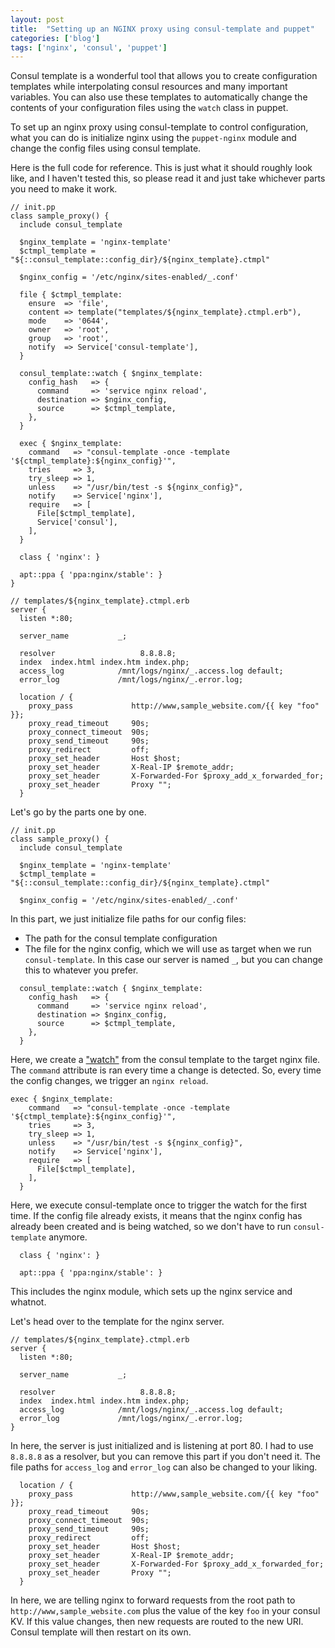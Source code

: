 ```yaml
---
layout: post
title:  "Setting up an NGINX proxy using consul-template and puppet"
categories: ['blog']
tags: ['nginx', 'consul', 'puppet']
---
```


Consul template is a wonderful tool that allows you to create configuration templates while interpolating consul resources and many important variables. You can also use these templates to automatically change the contents of your configuration files using the `watch` class in puppet.

To set up an nginx proxy using consul-template to control configuration, what you can do is initialize nginx using the `puppet-nginx` module and change the config files using consul template.

Here is the full code for reference. This is just what it should roughly look like, and I haven't tested this, so please read it and just take whichever parts you need to make it work.

```
// init.pp
class sample_proxy() {
  include consul_template

  $nginx_template = 'nginx-template'
  $ctmpl_template = "${::consul_template::config_dir}/${nginx_template}.ctmpl"

  $nginx_config = '/etc/nginx/sites-enabled/_.conf'

  file { $ctmpl_template:
    ensure  => 'file',
    content => template("templates/${nginx_template}.ctmpl.erb"),
    mode    => '0644',
    owner   => 'root',
    group   => 'root',
    notify  => Service['consul-template'],
  }

  consul_template::watch { $nginx_template:
    config_hash   => {
      command     => 'service nginx reload',
      destination => $nginx_config,
      source      => $ctmpl_template,
    },
  }

  exec { $nginx_template:
    command   => "consul-template -once -template '${ctmpl_template}:${nginx_config}'",
    tries     => 3,
    try_sleep => 1,
    unless    => "/usr/bin/test -s ${nginx_config}",
    notify    => Service['nginx'],
    require   => [
      File[$ctmpl_template],
      Service['consul'],
    ],
  }

  class { 'nginx': }

  apt::ppa { 'ppa:nginx/stable': }
}
```

```
// templates/${nginx_template}.ctmpl.erb
server {
  listen *:80;

  server_name           _;

  resolver                   8.8.8.8;
  index  index.html index.htm index.php;
  access_log            /mnt/logs/nginx/_.access.log default;
  error_log             /mnt/logs/nginx/_.error.log;

  location / {
    proxy_pass             http://www,sample_website.com/{{ key "foo" }};
    proxy_read_timeout     90s;
    proxy_connect_timeout  90s;
    proxy_send_timeout     90s;
    proxy_redirect         off;
    proxy_set_header       Host $host;
    proxy_set_header       X-Real-IP $remote_addr;
    proxy_set_header       X-Forwarded-For $proxy_add_x_forwarded_for;
    proxy_set_header       Proxy "";
  }
```

Let's go by the parts one by one.

```
// init.pp
class sample_proxy() {
  include consul_template

  $nginx_template = 'nginx-template'
  $ctmpl_template = "${::consul_template::config_dir}/${nginx_template}.ctmpl"

  $nginx_config = '/etc/nginx/sites-enabled/_.conf'
```

In this part, we just initialize file paths for our config files:

- The path for the consul template configuration
- The file for the nginx config, which we will use as target when we run `consul-template`. In this case our server is named `_`, but you can change this to whatever you prefer.

```
  consul_template::watch { $nginx_template:
    config_hash   => {
      command     => 'service nginx reload',
      destination => $nginx_config,
      source      => $ctmpl_template,
    },
  }
```

Here, we create a ["watch"](https://www.consul.io/docs/commands/watch) from the consul template to the target nginx file. The `command` attribute is ran every time a change is detected. So, every time the config changes, we trigger an `nginx reload`.

```
exec { $nginx_template:
    command   => "consul-template -once -template '${ctmpl_template}:${nginx_config}'",
    tries     => 3,
    try_sleep => 1,
    unless    => "/usr/bin/test -s ${nginx_config}",
    notify    => Service['nginx'],
    require   => [
      File[$ctmpl_template],
    ],
  }
```

Here, we execute consul-template once to trigger the watch for the first time. If the config file already exists, it means that the nginx config has already been created and is being watched, so we don't have to run `consul-template` anymore.

```
  class { 'nginx': }

  apt::ppa { 'ppa:nginx/stable': }
```

This includes the nginx module, which sets up the nginx service and whatnot.

Let's head over to the template for the nginx server.

```
// templates/${nginx_template}.ctmpl.erb
server {
  listen *:80;

  server_name           _;

  resolver                   8.8.8.8;
  index  index.html index.htm index.php;
  access_log            /mnt/logs/nginx/_.access.log default;
  error_log             /mnt/logs/nginx/_.error.log;
}
```

In here, the server is just initialized and is listening at port 80. I had to use `8.8.8.8` as a resolver, but you can remove this part if you don't need it. The file paths for `access_log` and `error_log` can also be changed to your liking.

```
  location / {
    proxy_pass             http://www,sample_website.com/{{ key "foo" }};
    proxy_read_timeout     90s;
    proxy_connect_timeout  90s;
    proxy_send_timeout     90s;
    proxy_redirect         off;
    proxy_set_header       Host $host;
    proxy_set_header       X-Real-IP $remote_addr;
    proxy_set_header       X-Forwarded-For $proxy_add_x_forwarded_for;
    proxy_set_header       Proxy "";
  }
```

In here, we are telling nginx to forward requests from the root path to `http://www,sample_website.com` plus the value of the key `foo` in your consul KV. If this value changes, then new requests are routed to the new URI. Consul template will then restart on its own.





